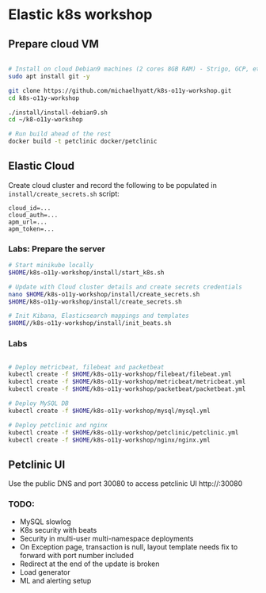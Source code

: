 # Elastic k8s workshop

## Prepare cloud VM
```bash

# Install on cloud Debian9 machines (2 cores 8GB RAM) - Strigo, GCP, etc
sudo apt install git -y

git clone https://github.com/michaelhyatt/k8s-o11y-workshop.git
cd k8s-o11y-workshop

./install/install-debian9.sh
cd ~/k8-o11y-workshop

# Run build ahead of the rest
docker build -t petclinic docker/petclinic
```
## Elastic Cloud
Create cloud cluster and record the following to be populated in `install/create_secrets.sh` script:
```
cloud_id=...
cloud_auth=...
apm_url=...
apm_token=...
```

### Labs: Prepare the server
```bash
# Start minikube locally
$HOME/k8s-o11y-workshop/install/start_k8s.sh

# Update with Cloud cluster details and create secrets credentials
nano $HOME/k8s-o11y-workshop/install/create_secrets.sh
$HOME/k8s-o11y-workshop/install/create_secrets.sh

# Init Kibana, Elasticsearch mappings and templates
$HOME//k8s-o11y-workshop/install/init_beats.sh
```

### Labs
```bash

# Deploy metricbeat, filebeat and packetbeat
kubectl create -f $HOME/k8s-o11y-workshop/filebeat/filebeat.yml
kubectl create -f $HOME/k8s-o11y-workshop/metricbeat/metricbeat.yml
kubectl create -f $HOME/k8s-o11y-workshop/packetbeat/packetbeat.yml

# Deploy MySQL DB
kubectl create -f $HOME/k8s-o11y-workshop/mysql/mysql.yml

# Deploy petclinic and nginx
kubectl create -f $HOME/k8s-o11y-workshop/petclinic/petclinic.yml
kubectl create -f $HOME/k8s-o11y-workshop/nginx/nginx.yml

```

## Petclinic UI
Use the public DNS and port 30080 to access petclinic UI
http://<public-dns-or-ip-address>:30080

### TODO:
* MySQL slowlog
* K8s security with beats
* Security in multi-user multi-namespace deployments
* On Exception page, transaction is null, layout template needs fix to forward with port number included
* Redirect at the end of the update is broken
* Load generator
* ML and alerting setup
